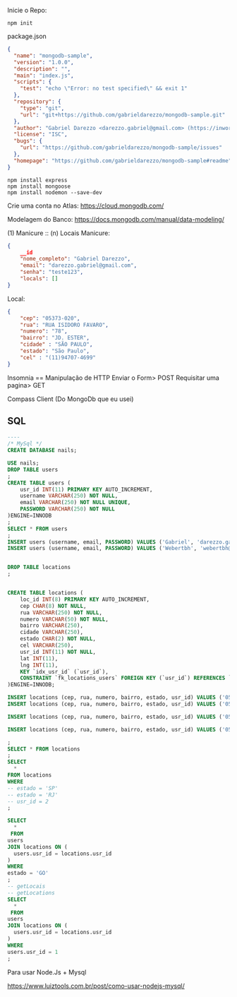 Inicie o Repo: 
```shell
npm init
```

package.json
```json
{
  "name": "mongodb-sample",
  "version": "1.0.0",
  "description": "",
  "main": "index.js",
  "scripts": {
    "test": "echo \"Error: no test specified\" && exit 1"
  },
  "repository": {
    "type": "git",
    "url": "git+https://github.com/gabrieldarezzo/mongodb-sample.git"
  },
  "author": "Gabriel Darezzo <darezzo.gabriel@gmail.com> (https://inwork.com.br/)",
  "license": "ISC",
  "bugs": {
    "url": "https://github.com/gabrieldarezzo/mongodb-sample/issues"
  },
  "homepage": "https://github.com/gabrieldarezzo/mongodb-sample#readme"  
}
```


```shell
npm install express
npm install mongoose
npm install nodemon --save-dev
```


Crie uma conta no Atlas:
https://cloud.mongodb.com/



Modelagem do Banco:
https://docs.mongodb.com/manual/data-modeling/


(1) Manicure :: (n) Locais
Manicure:
```json
{
    __id
    "nome_completo": "Gabriel Darezzo",
    "email": "darezzo.gabriel@gmail.com",
    "senha": "teste123",
    "locals": []
}
```

Local:
```json
{
    "cep": "05373-020",
    "rua": "RUA ISIDORO FAVARO",
    "numero": "78",
    "bairro": "JD. ESTER",
    "cidade" : "SÃO PAULO",
    "estado": "São Paulo",
    "cel" : "(11)94707-4699"
}
```

Insomnia == Manipulação de HTTP 
Enviar o Form> POST 
Requisitar uma pagina> GET


Compass Client (Do MongoDb que eu usei)

## SQL 

```sql
---- 
/* MySql */
CREATE DATABASE nails;

USE nails;
DROP TABLE users
;
CREATE TABLE users (
	usr_id INT(11) PRIMARY KEY AUTO_INCREMENT,
	username VARCHAR(250) NOT NULL,
	email VARCHAR(250) NOT NULL UNIQUE,
	PASSWORD VARCHAR(250) NOT NULL	
)ENGINE=INNODB
;
SELECT * FROM users
;
INSERT users (username, email, PASSWORD) VALUES ('Gabriel', 'darezzo.gabriel@gmail.com', '12345'); -- 1 
INSERT users (username, email, PASSWORD) VALUES ('Webertbh', 'webertbh@gmail.com', '12345');


DROP TABLE locations
;


CREATE TABLE locations (
	loc_id INT(8) PRIMARY KEY AUTO_INCREMENT,
	cep CHAR(8) NOT NULL,
	rua VARCHAR(250) NOT NULL,
	numero VARCHAR(50) NOT NULL,
	bairro VARCHAR(250),
	cidade VARCHAR(250),
	estado CHAR(2) NOT NULL,
	cel VARCHAR(250),
	usr_id INT(11) NOT NULL,
	lat INT(11),
	lng INT(11),	
	KEY `idx_usr_id` (`usr_id`),
	CONSTRAINT `fk_locations_users` FOREIGN KEY (`usr_id`) REFERENCES `users` (`usr_id`) ON UPDATE CASCADE
)ENGINE=INNODB;

INSERT locations (cep, rua, numero, bairro, estado, usr_id) VALUES ('05373030', 'Rua Isidoro Favaro', '78', 'JD ester', 'SP', 1)
INSERT locations (cep, rua, numero, bairro, estado, usr_id) VALUES ('05373020', 'Rua Mafalda Favaro', '80', 'JD ester', 'SP', 1)

INSERT locations (cep, rua, numero, bairro, estado, usr_id) VALUES ('05373010', 'Rua Chatuba', '80', 'JD ester', 'RJ', 2, );

INSERT locations (cep, rua, numero, bairro, estado, usr_id) VALUES ('05373010', 'Rua Pampulhax', '80', 'Pampulha', 'GO', 2)

;
SELECT * FROM locations 
;
SELECT 
  * 
FROM locations
WHERE 
-- estado = 'SP'
-- estado = 'RJ'
-- usr_id = 2
;

SELECT 
  *
 FROM 
users
JOIN locations ON (
  users.usr_id = locations.usr_id
)
WHERE 
estado = 'GO'
;
-- getLocais 
-- getLocations
SELECT 
  *
 FROM 
users
JOIN locations ON (
  users.usr_id = locations.usr_id
)
WHERE 
users.usr_id = 1
;
```

Para usar Node.Js + Mysql

https://www.luiztools.com.br/post/como-usar-nodejs-mysql/


	